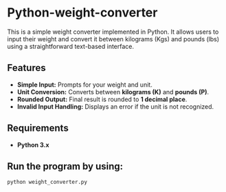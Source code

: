 # Python-weight-converter
This is a simple weight converter implemented in Python. It allows users to input their weight and convert it between kilograms (Kgs) and pounds (lbs) using a straightforward text-based interface.

## Features

- **Simple Input:** Prompts for your weight and unit.
- **Unit Conversion:** Converts between **kilograms (K)** and **pounds (P)**.
- **Rounded Output:** Final result is rounded to **1 decimal place**.
- **Invalid Input Handling:** Displays an error if the unit is not recognized.

## Requirements

- **Python 3.x**

## Run the program by using:

```bash
python weight_converter.py
